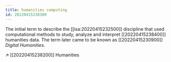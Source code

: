 ```yaml
---
title: humanities computing
id: 20220415238300
---
```


The initial term to describe the [[isa:20220415232500]] discipline that used computational methods to study, analyze and interpret [[20220415238400]] humanities data. The term later came to be known as [[20220415230900]] *Digital Humanities*.

↗︎ [[20220415238200]] Humanities